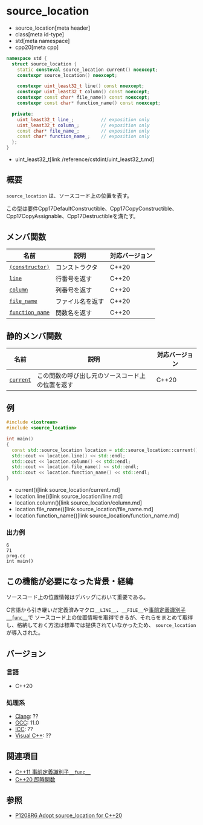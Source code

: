 # source_location
* source_location[meta header]
* class[meta id-type]
* std[meta namespace]
* cpp20[meta cpp]

```cpp
namespace std {
  struct source_location {
    static consteval source_location current() noexcept;
    constexpr source_location() noexcept;

    constexpr uint_least32_t line() const noexcept;
    constexpr uint_least32_t column() const noexcept;
    constexpr const char* file_name() const noexcept;
    constexpr const char* function_name() const noexcept;

  private:
    uint_least32_t line_;          // exposition only
    uint_least32_t column_;        // exposition only
    const char* file_name_;        // exposition only
    const char* function_name_;    // exposition only
  };
}
```
* uint_least32_t[link /reference/cstdint/uint_least32_t.md]

## 概要
`source_location` は、ソースコード上の位置を表す。

この型は要件Cpp17DefaultConstructible、Cpp17CopyConstructible、 Cpp17CopyAssignable、Cpp17Destructibleを満たす。

## メンバ関数

| 名前                                                  | 説明              | 対応バージョン |
|-------------------------------------------------------|-------------------|----------------|
| [`(constructor)`](source_location/op_constructor.md)  | コンストラクタ    | C++20          |
| [`line`](source_location/line.md)                     | 行番号を返す      | C++20          |
| [`column`](source_location/column.md)                 | 列番号を返す      | C++20          |
| [`file_name`](source_location/file_name.md)           | ファイル名を返す  | C++20          |
| [`function_name`](source_location/function_name.md)   | 関数名を返す      | C++20          |

## 静的メンバ関数

| 名前                                    | 説明                                             | 対応バージョン |
|-----------------------------------------|--------------------------------------------------|----------------|
| [`current`](source_location/current.md) | この関数の呼び出し元のソースコード上の位置を返す | C++20          |


## 例
```cpp example
#include <iostream>
#include <source_location>

int main()
{
  const std::source_location location = std::source_location::current();
  std::cout << location.line() << std::endl;
  std::cout << location.column() << std::endl;
  std::cout << location.file_name() << std::endl;
  std::cout << location.function_name() << std::endl;
}
```
* current()[link source_location/current.md]
* location.line()[link source_location/line.md]
* location.column()[link source_location/column.md]
* location.file_name()[link source_location/file_name.md]
* location.function_name()[link source_location/function_name.md]

### 出力例
```
6
71
prog.cc
int main()
```

## この機能が必要になった背景・経緯

ソースコード上の位置情報はデバッグにおいて重要である。

C言語から引き継いだ定義済みマクロ`__LINE__`、`__FILE__`や[事前定義識別子`__func__`](/lang/cpp11/func.md)で
ソースコード上の位置情報を取得できるが、それらをまとめて取得し、格納しておく方法は標準では提供されていなかったため、
`source_location`が導入された。

## バージョン
### 言語
- C++20

### 処理系
- [Clang](/implementation.md#clang): ??
- [GCC](/implementation.md#gcc): 11.0
- [ICC](/implementation.md#icc): ??
- [Visual C++](/implementation.md#visual_cpp): ??


## 関連項目

- [C++11 事前定義識別子`__func__`](/lang/cpp11/func.md)
- [C++20 即時関数](/lang/cpp20/immediate_functions.md)

## 参照

- [P1208R6 Adopt source_location for C++20](http://www.open-std.org/jtc1/sc22/wg21/docs/papers/2019/p1208r6.pdf)
